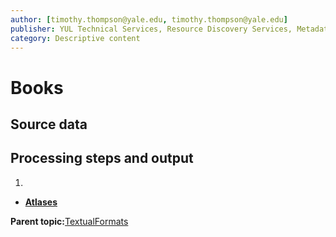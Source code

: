 ```yaml
---
author: [timothy.thompson@yale.edu, timothy.thompson@yale.edu]
publisher: YUL Technical Services, Resource Discovery Services, Metadata Services Unit
category: Descriptive content
---
```


# Books

## Source data

## Processing steps and output

1.  
-   **[Atlases](../../concepts/supertypes/atlases.md)**  


**Parent topic:**[TextualFormats](../../concepts/supertypes/textualformats.md)

